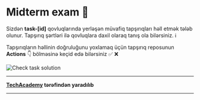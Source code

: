# Midterm exam 🎯

Sizdən **task-[id]** qovluqlarında yerləşən müvafiq tapşırıqları həll etmək tələb olunur. Tapşırıq şərtləri ilə qovluqlara daxil olaraq tanış ola bilərsiniz. :information_source:

Tapşırıqların həllinin doğruluğunu yoxlamaq üçün tapşırıq reposunun **Actions** :point_down: bölməsinə keçid edə bilərsiniz :white_check_mark: :x:

![Check task solution](assets/githubactions.gif)

---

**[TechAcademy](https://www.tech.edu.az/) tərəfindən yaradılıb**

---
